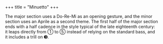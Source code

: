 +++
title = "Minuetto"
+++

The major section uses a Do-Re-Mi as an opening gesture, and the minor section
uses an Aprile as a second theme. The first half of the major section ends with
a half cadence in the style typical of the late eighteenth century: it leaps
directly from ➀ to ➄ instead of relying on the standard bass, and it includes a
trill on ➌.
